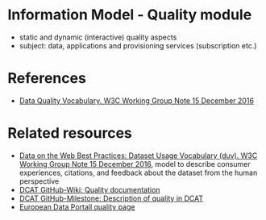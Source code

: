 # Information Model - Quality module
- static and dynamic (interactive) quality aspects
- subject: data, applications and provisioning services (subscription etc.)

# References
- [Data Quality Vocabulary. W3C Working Group Note 15 December 2016](https://www.w3.org/TR/vocab-dqv/)

# Related resources
- [Data on the Web Best Practices: Dataset Usage Vocabulary (duv). W3C Working Group Note 15 December 2016](https://www.w3.org/TR/vocab-duv/), model to describe consumer experiences, citations, and feedback about the dataset from the human perspective
- [DCAT GitHub-Wiki: Quality documentation](https://github.com/w3c/dxwg/wiki/Quality-documentation)
- [DCAT GitHub-Milestone: Description of quality in DCAT](https://github.com/w3c/dxwg/milestone/12)
- [European Data Portall quality page](https://www.europeandataportal.eu/mqa-service/en)

